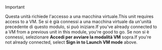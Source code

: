 > [!IMPORTANT]
> <span data-ttu-id="9381c-101">Questa unità richiede l'accesso a una macchina virtuale.</span><span class="sxs-lookup"><span data-stu-id="9381c-101">This unit requires access to a VM.</span></span> <span data-ttu-id="9381c-102">Se si è già connessi a una macchina virtuale da un'unità precedente di questo modulo, si può iniziare.</span><span class="sxs-lookup"><span data-stu-id="9381c-102">If you've already connected to a VM from a previous unit in this module, you're good to go.</span></span> <span data-ttu-id="9381c-103">Se non si è connessi, selezionare **Accedi per avviare la modalità VM** sopra.</span><span class="sxs-lookup"><span data-stu-id="9381c-103">If you're not already connected, select **Sign in to Launch VM mode** above.</span></span>